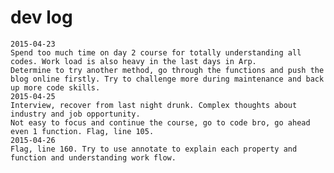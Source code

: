 # dev log

	2015-04-23  
	Spend too much time on day 2 course for totally understanding all codes. Work load is also heavy in the last days in Arp.  
	Determine to try another method, go through the functions and push the blog online firstly. Try to challenge more during maintenance and back up more code skills.  
	2015-04-25  
	Interview, recover from last night drunk. Complex thoughts about industry and job opportunity.  
	Not easy to focus and continue the course, go to code bro, go ahead even 1 function. Flag, line 105.
	2015-04-26  
	Flag, line 160. Try to use annotate to explain each property and function and understanding work flow.